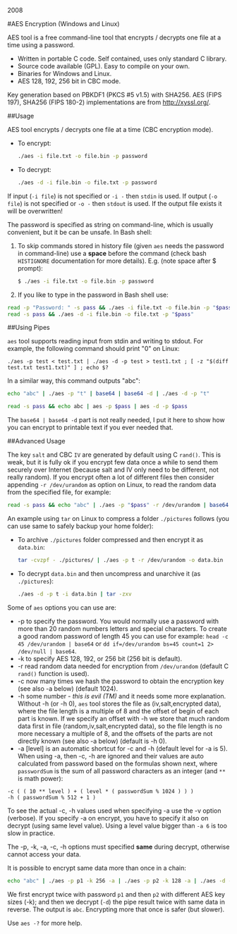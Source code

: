 2008

#AES Encryption (Windows and Linux)

<!--- tags: cpp encryption -->

AES tool is a free command-line tool that encrypts / decrypts one file at a time using a password.

* Written in portable C code. Self contained, uses only standard C library.
* Source code available (GPL). Easy to compile on your own.
* Binaries for Windows and Linux.
* AES 128, 192, 256 bit in CBC mode.

Key generation based on PBKDF1 (PKCS #5 v1.5) with SHA256. AES (FIPS 197), SHA256 (FIPS 180-2) implementations are from http://xyssl.org/.

##Usage

AES tool encrypts / decrypts one file at a time (CBC encryption mode).

* To encrypt:

  ```bash
  ./aes -i file.txt -o file.bin -p password
  ```

* To decrypt:

  ```bash
  ./aes -d -i file.bin -o file.txt -p password
  ```

If input (`-i file`) is not specified or `-i -` then `stdin` is used. If output (`-o file`) is not specified or `-o -` then `stdout` is used. If the output file exists it will be overwritten!

The password is specified as string on command-line, which is usually convenient, but it be can be unsafe. In Bash shell:

1. To skip commands stored in history file (given `aes` needs the password in command-line) use a **space** before the command (check bash `HISTIGNORE` documentation for more details). E.g. (note space after $ prompt): 

   ```bash
   $ ./aes -i file.txt -o file.bin -p password
   ```

1. If you like to type in the password in Bash shell use:
 ```bash
 read -p "Password: " -s pass && ./aes -i file.txt -o file.bin -p "$pass"
 read -s pass && ./aes -d -i file.bin -o file.txt -p "$pass"
 ```

##Using Pipes

`aes` tool supports reading input from stdin and writing to stdout. For example, the following command should print "0" on Linux:

```
./aes -p test < test.txt | ./aes -d -p test > test1.txt ; [ -z "$(diff test.txt test1.txt)" ] ; echo $?
```

In a similar way, this command outputs "abc":

```bash
echo "abc" | ./aes -p "t" | base64 | base64 -d | ./aes -d -p "t"

read -s pass && echo abc | aes -p $pass | aes -d -p $pass
```

The `base64 | base64 -d` part is not really needed, I put it here to show how you can encrypt to printable text if you ever needed that.

##Advanced Usage

The key `salt` and CBC `IV` are generated by default using C `rand()`. This is weak, but it is fully ok if you encrypt few data once a while to send them securely over Internet (because salt and IV only need to be different, not really random). If you encrypt often a lot of different files then consider appending `-r /dev/urandom` as option on Linux, to read the random data from the specified file, for example:

```bash
read -s pass && echo "abc" | ./aes -p "$pass" -r /dev/urandom | base64 | base64 -d | ./aes -d -p "$pass"
```

An example using `tar` on Linux to compress a folder `./pictures` follows (you can use same to safely backup your home folder):

* To archive `./pictures` folder compressed and then encrypt it as `data.bin`:

   ```bash
   tar -cvzpf - ./pictures/ | ./aes -p t -r /dev/urandom -o data.bin
   ```

* To decrypt `data.bin` and then uncompress and unarchive it (as `./pictures`):

   ```bash
   ./aes -d -p t -i data.bin | tar -zxv
   ```

Some of `aes` options you can use are:

* -p to specify the password. You would normally use a password with more than 20 random numbers letters and special characters. To create a good random password of length 45 you can use for example: ```head -c 45 /dev/urandom | base64``` or ```dd if=/dev/urandom bs=45 count=1 2> /dev/null | base64```.
* -k to specify AES 128, 192, or 256 bit (256 bit is default).
* -r read random data needed for encryption from `/dev/urandom` (default C `rand()` function is used).
* -c now many times we hash the password to obtain the encryption key (see also -a below) (default 1024).
* -h some number - *this is evil (TM)* and it needs some more explanation. Without -h (or -h 0), `aes` tool stores the file as (iv,salt,encrypted data), where the file length is a multiple of 8 and the offset of begin of each part is known. If we specify an offset with -h we store that much random data first in file (random,iv,salt,encrypted data), so the file length is no more necessary a multiple of 8, and the offsets of the parts are not directly known (see also -a below) (default is -h 0).
* -a [level] is an automatic shortcut for -c and -h (default level for -a is 5). When using -a, then -c, -h are ignored and their values are auto calculated from password based on the formulas shown next, where `passwordSum` is the sum of all password characters as an integer (and `**` is math power):

 ```
 -c ( ( 10 ** level ) + ( level * ( passwordSum % 1024 ) ) )
 -h ( passwordSum % 512 + 1 )
 ```
 To see the actual -c, -h values used when specifying -a use the -v option (verbose). If you specify -a on encrypt, you have to specify it also on decrypt (using same level value). Using a level value bigger than `-a 6` is too slow in practice.

The -p, -k, -a, -c, -h options must specified **same** during decrypt, otherwise cannot access your data.

It is possible to encrypt same data more than once in a chain:

```bash
echo "abc" | ./aes -p p1 -k 256 -a | ./aes -p p2 -k 128 -a | ./aes -d -p p2 -k 128 -a | ./aes -d -p p1 -k 256 -a
```

We first encrypt twice with password `p1` and then `p2` with different AES key sizes (-k); and then we decrypt (`-d`) the pipe result twice with same data in reverse. The output is `abc`. Encrypting more that once is safer (but slower).

Use `aes -?` for more help.

